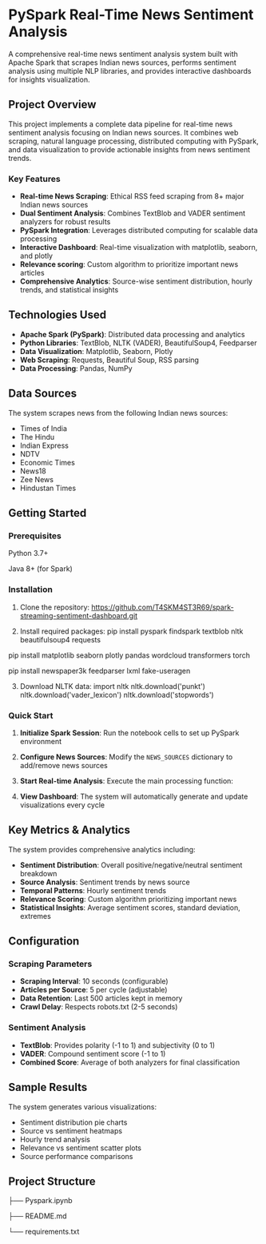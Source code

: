 # PySpark Real-Time News Sentiment Analysis

A comprehensive real-time news sentiment analysis system built with Apache Spark that scrapes Indian news sources, performs sentiment analysis using multiple NLP libraries, and provides interactive dashboards for insights visualization.

##  Project Overview

This project implements a complete data pipeline for real-time news sentiment analysis focusing on Indian news sources. It combines web scraping, natural language processing, distributed computing with PySpark, and data visualization to provide actionable insights from news sentiment trends.

### Key Features

- **Real-time News Scraping**: Ethical RSS feed scraping from 8+ major Indian news sources
- **Dual Sentiment Analysis**: Combines TextBlob and VADER sentiment analyzers for robust results
- **PySpark Integration**: Leverages distributed computing for scalable data processing
- **Interactive Dashboard**: Real-time visualization with matplotlib, seaborn, and plotly
- **Relevance scoring**: Custom algorithm to prioritize important news articles
- **Comprehensive Analytics**: Source-wise sentiment distribution, hourly trends, and statistical insights

##  Technologies Used

- **Apache Spark (PySpark)**: Distributed data processing and analytics
- **Python Libraries**: TextBlob, NLTK (VADER), BeautifulSoup4, Feedparser
- **Data Visualization**: Matplotlib, Seaborn, Plotly
- **Web Scraping**: Requests, Beautiful Soup, RSS parsing
- **Data Processing**: Pandas, NumPy

##  Data Sources

The system scrapes news from the following Indian news sources:
- Times of India
- The Hindu
- Indian Express
- NDTV
- Economic Times
- News18
- Zee News
- Hindustan Times

##  Getting Started
### Prerequisites

Python 3.7+

Java 8+ (for Spark)

### Installation

1. Clone the repository:
https://github.com/T4SKM4ST3R69/spark-streaming-sentiment-dashboard.git


2. Install required packages:
pip install pyspark findspark textblob nltk beautifulsoup4 requests

pip install matplotlib seaborn plotly pandas wordcloud transformers torch

pip install newspaper3k feedparser lxml fake-useragen

3. Download NLTK data:
import nltk
nltk.download('punkt')
nltk.download('vader_lexicon')
nltk.download('stopwords')


### Quick Start

1. **Initialize Spark Session**:
   Run the notebook cells to set up PySpark environment

2. **Configure News Sources**:
   Modify the `NEWS_SOURCES` dictionary to add/remove news sources

3. **Start Real-time Analysis**:
   Execute the main processing function:

4. **View Dashboard**:
The system will automatically generate and update visualizations every cycle

## Key Metrics & Analytics

The system provides comprehensive analytics including:

- **Sentiment Distribution**: Overall positive/negative/neutral sentiment breakdown
- **Source Analysis**: Sentiment trends by news source
- **Temporal Patterns**: Hourly sentiment trends
- **Relevance Scoring**: Custom algorithm prioritizing important news
- **Statistical Insights**: Average sentiment scores, standard deviation, extremes

## Configuration

### Scraping Parameters
- **Scraping Interval**: 10 seconds (configurable)
- **Articles per Source**: 5 per cycle (adjustable)
- **Data Retention**: Last 500 articles kept in memory
- **Crawl Delay**: Respects robots.txt (2-5 seconds)

### Sentiment Analysis
- **TextBlob**: Provides polarity (-1 to 1) and subjectivity (0 to 1)
- **VADER**: Compound sentiment score (-1 to 1)
- **Combined Score**: Average of both analyzers for final classification

## Sample Results

The system generates various visualizations:
- Sentiment distribution pie charts
- Source vs sentiment heatmaps
- Hourly trend analysis
- Relevance vs sentiment scatter plots
- Source performance comparisons

## Project Structure

├── Pyspark.ipynb  

├── README.md 

└── requirements.txt 
